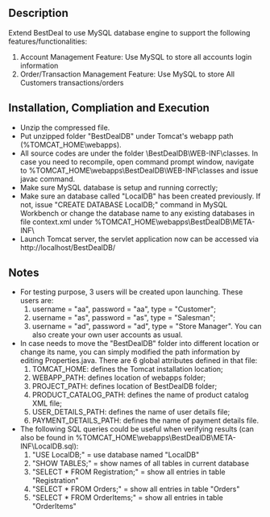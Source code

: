 ## Description
Extend BestDeal to use MySQL database engine to support the following features/functionalities:
1. Account Management Feature: Use MySQL to store all accounts login information
2. Order/Transaction Management Feature: Use MySQL to store All Customers transactions/orders

## Installation, Compliation and Execution
- Unzip the compressed file.
- Put unzipped folder "BestDealDB" under Tomcat's webapp path (%TOMCAT_HOME\webapps).
- All source codes are under the folder \BestDealDB\WEB-INF\classes. In case you need to recompile, open command prompt window, navigate to %TOMCAT_HOME\webapps\BestDealDB\WEB-INF\classes and issue javac command.
- Make sure MySQL database is setup and running correctly;
- Make sure an database called "LocalDB" has been created previously. If not, issue "CREATE DATABASE LocalDB;" command in MySQL Workbench or change the database name to any existing databases in file context.xml under %TOMCAT_HOME\webapps\BestDealDB\META-INF\
- Launch Tomcat server, the servlet application now can be accessed via http://localhost/BestDealDB/

## Notes
- For testing purpose, 3 users will be created upon launching. These users are:
    1. username = "aa", password = "aa", type = "Customer";
    2. username = "as", password = "as", type = "Salesman";
    3. username = "ad", password = "ad", type = "Store Manager".
You can also create your own user accounts as usual.
- In case needs to move the "BestDealDB" folder into different location or change its name, you can simply modified the path information by editing Properties.java. There are 6 global attributes defined in that file:
    1. TOMCAT_HOME: defines the Tomcat installation location;
    2. WEBAPP_PATH: defines location of webapps folder;
    3. PROJECT_PATH: defines location of BestDealDB folder;
    4. PRODUCT_CATALOG_PATH: defines the name of product catalog XML file;
    5. USER_DETAILS_PATH: defines the name of user details file;
    6. PAYMENT_DETAILS_PATH: defines the name of payment details file.
- The following SQL queries could be useful when verifying results (can also be found in %TOMCAT_HOME\webapps\BestDealDB\META-INF\LocalDB.sql):
    1. "USE LocalDB;" = use database named "LocalDB"
    2. "SHOW TABLES;" = show names of all tables in current database
    3. "SELECT * FROM Registration;" = show all entries in table "Registration"
    4. "SELECT * FROM Orders;" = show all entries in table "Orders"
    5. "SELECT * FROM OrderItems;" = show all entries in table "OrderItems"

